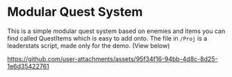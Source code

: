 # Modular Quest System
This is a simple modular quest system based on enemies and items you can find called QuestItems which is easy to add onto. The file in `/Proj` is a leaderstats script, made only for the demo. (View below)

https://github.com/user-attachments/assets/95f34f16-94bb-4d8c-8d25-1e6d35422761
